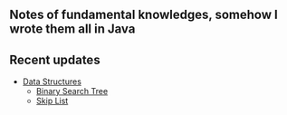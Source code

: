 ## Notes of fundamental knowledges, somehow I wrote them all in Java

## Recent updates
- [Data Structures](https://github.com/YiYeHuang/JavaKeyStonesOneAtATime/tree/develop/src/main/java/dataStructure)
  - [Binary Search Tree](https://github.com/YiYeHuang/JavaKeyStonesOneAtATime/tree/develop/src/main/java/dataStructure/bst)
  - [Skip List](https://github.com/YiYeHuang/JavaKeyStonesOneAtATime/tree/develop/src/main/java/dataStructure/skiplist)
